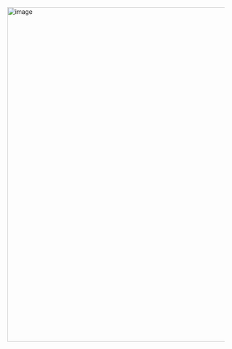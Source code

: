 <img width="658" height="773" alt="image" src="https://github.com/user-attachments/assets/21cb42f0-7674-4036-b6a8-1d667eb3c9da" />
